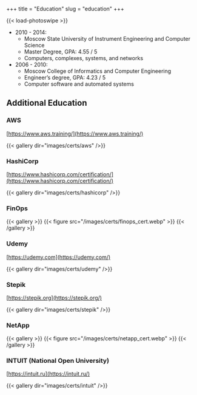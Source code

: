 +++
title = "Education"
slug = "education"
+++

{{< load-photoswipe >}}

- 2010 - 2014:
  - Moscow State University of Instrument Engineering and Computer Science
  - Master Degree, GPA: 4.55 / 5
  - Computers, complexes, systems, and networks
- 2006 - 2010:
  - Moscow College of Informatics and Computer Engineering
  - Engineer’s degree, GPA: 4.23 / 5
  - Computer software and automated systems

## Additional Education

### AWS
[https://www.aws.training/](https://www.aws.training/)

{{< gallery dir="images/certs/aws" />}}

### HashiCorp
[https://www.hashicorp.com/certification/](https://www.hashicorp.com/certification/)

{{< gallery dir="images/certs/hashicorp" />}}

### FinOps

{{< gallery >}}
  {{< figure src="/images/certs/finops_cert.webp" >}}
{{< /gallery >}}

### Udemy
[https://udemy.com](https://udemy.com/)

{{< gallery dir="images/certs/udemy" />}}

### Stepik
[https://stepik.org](https://stepik.org/)

{{< gallery dir="images/certs/stepik" />}}

### NetApp

{{< gallery >}}
  {{< figure src="/images/certs/netapp_cert.webp" >}}
{{< /gallery >}}

### INTUIT (National Open University)
[https://intuit.ru](https://intuit.ru/)

{{< gallery dir="images/certs/intuit" />}}
